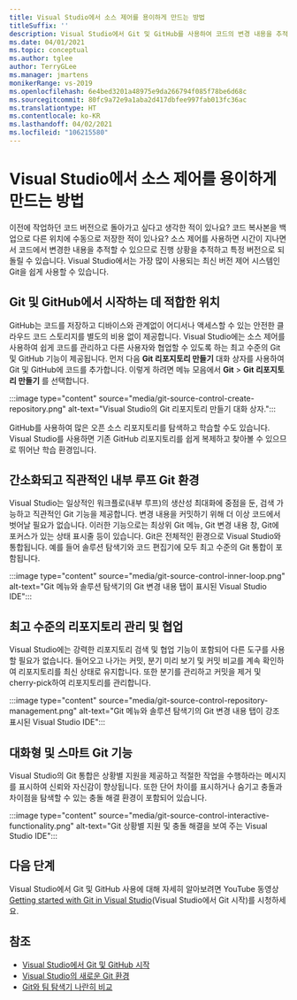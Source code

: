 ```yaml
---
title: Visual Studio에서 소스 제어를 용이하게 만드는 방법
titleSuffix: ''
description: Visual Studio에서 Git 및 GitHub를 사용하여 코드의 변경 내용을 추적하고 필요한 경우 이를 되돌리는 방법을 알아봅니다.
ms.date: 04/01/2021
ms.topic: conceptual
ms.author: tglee
author: TerryGLee
ms.manager: jmartens
monikerRange: vs-2019
ms.openlocfilehash: 6e4bed3201a48975e9da266794f085f78be6d68c
ms.sourcegitcommit: 80fc9a72e9a1aba2d417dbfee997fab013fc36ac
ms.translationtype: HT
ms.contentlocale: ko-KR
ms.lasthandoff: 04/02/2021
ms.locfileid: "106215580"
---
```

# <a name="how-visual-studio-makes-source-control-easy"></a>Visual Studio에서 소스 제어를 용이하게 만드는 방법

이전에 작업하던 코드 버전으로 돌아가고 싶다고 생각한 적이 있나요? 코드 복사본을 백업으로 다른 위치에 수동으로 저장한 적이 있나요? 소스 제어를 사용하면 시간이 지나면서 코드에서 변경한 내용을 추적할 수 있으므로 진행 상황을 추적하고 특정 버전으로 되돌릴 수 있습니다. Visual Studio에서는 가장 많이 사용되는 최신 버전 제어 시스템인 Git을 쉽게 사용할 수 있습니다.

## <a name="a-great-place-to-start-with-git--github"></a>Git 및 GitHub에서 시작하는 데 적합한 위치

GitHub는 코드를 저장하고 디바이스와 관계없이 어디서나 액세스할 수 있는 안전한 클라우드 코드 스토리지를 별도의 비용 없이 제공합니다. Visual Studio에는 소스 제어를 사용하여 쉽게 코드를 관리하고 다른 사용자와 협업할 수 있도록 하는 최고 수준의 Git 및 GitHub 기능이 제공됩니다. 먼저 다음 **Git 리포지토리 만들기** 대화 상자를 사용하여 Git 및 GitHub에 코드를 추가합니다. 이렇게 하려면 메뉴 모음에서 **Git** > **Git 리포지토리 만들기** 를 선택합니다.

:::image type="content" source="media/git-source-control-create-repository.png" alt-text="Visual Studio의 Git 리포지토리 만들기 대화 상자.":::

GitHub를 사용하여 많은 오픈 소스 리포지토리를 탐색하고 학습할 수도 있습니다. Visual Studio를 사용하면 기존 GitHub 리포지토리를 쉽게 복제하고 찾아볼 수 있으므로 뛰어난 학습 환경입니다.

## <a name="streamlined-and-intuitive-inner-loop-git-experience"></a>간소화되고 직관적인 내부 루프 Git 환경

Visual Studio는 일상적인 워크플로(내부 루프)의 생산성 최대화에 중점을 둔, 검색 가능하고 직관적인 Git 기능을 제공합니다. 변경 내용을 커밋하기 위해 더 이상 코드에서 벗어날 필요가 없습니다. 이러한 기능으로는 최상위 Git 메뉴, Git 변경 내용 창, Git에 포커스가 있는 상태 표시줄 등이 있습니다. Git은 전체적인 환경으로 Visual Studio와 통합됩니다. 예를 들어 솔루션 탐색기와 코드 편집기에 모두 최고 수준의 Git 통합이 포함됩니다.

:::image type="content" source="media/git-source-control-inner-loop.png" alt-text="Git 메뉴와 솔루션 탐색기의 Git 변경 내용 탭이 표시된 Visual Studio IDE":::

## <a name="first-class-repository-management--collaboration"></a>최고 수준의 리포지토리 관리 및 협업

Visual Studio에는 강력한 리포지토리 검색 및 협업 기능이 포함되어 다른 도구를 사용할 필요가 없습니다. 들어오고 나가는 커밋, 분기 미리 보기 및 커밋 비교를 계속 확인하여 리포지토리를 최신 상태로 유지합니다. 또한 분기를 관리하고 커밋을 제거 및 cherry-pick하여 리포지토리를 관리합니다.

:::image type="content" source="media/git-source-control-repository-management.png" alt-text="Git 메뉴와 솔루션 탐색기의 Git 변경 내용 탭이 강조 표시된 Visual Studio IDE":::

## <a name="interactive--smart-git-functionality"></a>대화형 및 스마트 Git 기능

Visual Studio의 Git 통합은 상황별 지원을 제공하고 적절한 작업을 수행하라는 메시지를 표시하여 신뢰와 자신감이 향상됩니다. 또한 단어 차이를 표시하거나 숨기고 충돌과 차이점을 탐색할 수 있는 충돌 해결 환경이 포함되어 있습니다.

:::image type="content" source="media/git-source-control-interactive-functionality.png" alt-text="Git 상황별 지원 및 충돌 해결을 보여 주는 Visual Studio IDE":::

## <a name="next-steps"></a>다음 단계

Visual Studio에서 Git 및 GitHub 사용에 대해 자세히 알아보려면 YouTube 동영상 [Getting started with Git in Visual Studio](https://www.youtube.com/watch?v=GCZ9x3yqkyc&list=PLReL099Y5nRc-zbaFbf0aNcIamBQujOxP)(Visual Studio에서 Git 시작)를 시청하세요.

## <a name="see-also"></a>참조

- [Visual Studio에서 Git 및 GitHub 시작](/learn/modules/visual-studio-github-push/)
- [Visual Studio의 새로운 Git 환경](git-with-visual-studio.md)
- [Git와 팀 탐색기 나란히 비교](git-team-explorer-feature-comparison.md)